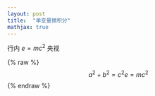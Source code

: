 ```yaml
---
layout: post
title:  "单变量微积分"
mathjax: true
---
```


行内 $e = m c^2$ 央视

{% raw %}
    $$
    a^2 + b^2 = c^2
    e = m c^2
    $$
{% endraw %}